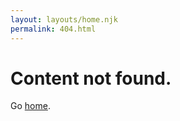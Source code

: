 ```yaml
---
layout: layouts/home.njk
permalink: 404.html
---
```

# Content not found.

Go <a href="{{ '/' | url }}">home</a>.


